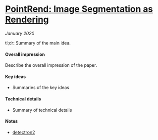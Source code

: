 # [PointRend: Image Segmentation as Rendering](https://arxiv.org/abs/1912.08193)

_January 2020_

tl;dr: Summary of the main idea.

#### Overall impression
Describe the overall impression of the paper. 

#### Key ideas
- Summaries of the key ideas

#### Technical details
- Summary of technical details

#### Notes
- [detectron2](https://github.com/facebookresearch/detectron2/tree/master/projects/PointRend/point_rend)

